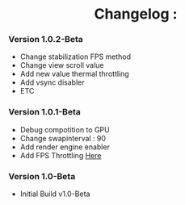 <h1 align="center">Changelog :</h1>

### Version 1.0.2-Beta

- Change stabilization FPS method
- Change view scroll value
- Add new value thermal throttling
- Add vsync disabler
- ETC

### Version 1.0.1-Beta

- Debug compotition to GPU
- Change swapinterval : 90
- Add render engine enabler
- Add FPS Throttling [Here](https://developer.android.com/games/gamemode/gamemode-interventions#fps_throttling)

### Version 1.0-Beta

- Initial Build v1.0-Beta
